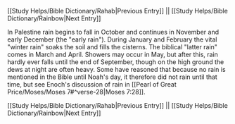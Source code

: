 [[Study Helps/Bible Dictionary/Rahab|Previous Entry]]  ||  [[Study Helps/Bible Dictionary/Rainbow|Next Entry]]

 In Palestine rain begins to fall in October and continues in November and early December (the "early rain"). During January and February the vital "winter rain" soaks the soil and fills the cisterns. The biblical "latter rain" comes in March and April. Showers may occur in May, but after this, rain hardly ever falls until the end of September, though on the high ground the dews at night are often heavy. Some have reasoned that because no rain is mentioned in the Bible until Noah's day, it therefore did not rain until that time, but see Enoch's discussion of rain in [[Pearl of Great Price/Moses/Moses 7#^verse-28|Moses 7:28]].

[[Study Helps/Bible Dictionary/Rahab|Previous Entry]]  ||  [[Study Helps/Bible Dictionary/Rainbow|Next Entry]]